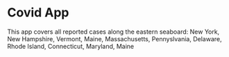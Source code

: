 # Covid App

This app covers all reported cases along the eastern seaboard: New York, New Hampshire, Vermont, Maine, Massachusetts, Pennyslvania, Delaware, Rhode Island, Connecticut, Maryland, Maine


